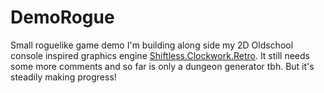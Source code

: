 # DemoRogue
Small roguelike game demo I'm building along side my 2D Oldschool console inspired graphics engine [Shiftless.Clockwork.Retro](https://github.com/RealShiftless/Shiftless.Clockwork.Retro).
It still needs some more comments and so far is only a dungeon generator tbh.
But it's steadily making progress!
